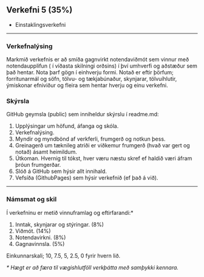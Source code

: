 ## Verkefni 5 (35%)  

* Einstaklingsverkefni

---
### Verkefnalýsing
Markmið verkefnis er að smíða gagnvirkt notendaviðmót sem vinnur með notendaupplifun ( í víðasta
skilningi orðsins) í því umhverfi og aðstæður sem það hentar. Nota þarf gögn í einhverju formi.
Notað er eftir þörfum; forritunarmál og söfn, tölvu- og tækjabúnaður, skynjarar, tölvuíhlutir,
ýmiskonar efniviður og fleira sem hentar hverju og einu verkefni.


### Skýrsla
GitHub geymsla (public) sem inniheldur skýrslu í readme.md:

  1. Upplýsingar um höfund, áfanga og skóla.
  1. Verkefnalýsing.
  1. Myndir og myndbönd af verkferli, frumgerð og notkun þess.
  1. Greinagerð um tæknileg atriði er viðkemur frumgerð (hvað var gert og notað) ásamt
  heimildum. 
  1. Útkoman. Hvernig til tókst, hver væru næstu skref ef haldið væri áfram þróun frumgerðar.
  1. Slóð á GitHub sem hýsir allt innihald.
  1. Vefsíða (GithubPages) sem hýsir verkefnið (ef það á við).

---

### Námsmat og skil
Í verkefninu er metið vinnuframlag og eftirfarandi:*

1. Inntak, skynjarar og stýringar. (8%)
1. Viðmót. (14%)
1. Notendavirkni. (8%)
1. Gagnavinnsla. (5%)

Einkunnarskali; 10, 7.5, 5, 2.5, 0 fyrir hvern lið. 

_* Hægt er að færa til vægishlutföll verkþátta með samþykki kennara._


